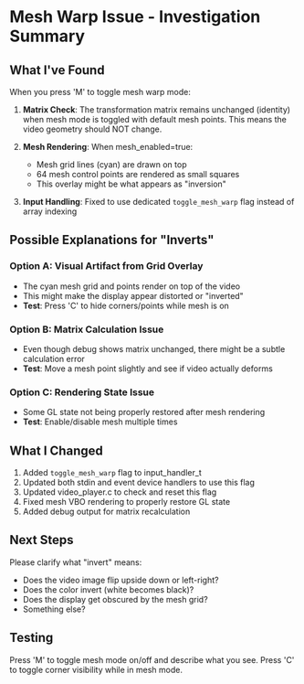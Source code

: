 # Mesh Warp Issue - Investigation Summary

## What I've Found

When you press 'M' to toggle mesh warp mode:

1. **Matrix Check**: The transformation matrix remains unchanged (identity) when mesh mode is toggled with default mesh points. This means the video geometry should NOT change.

2. **Mesh Rendering**: When mesh_enabled=true:
   - Mesh grid lines (cyan) are drawn on top
   - 64 mesh control points are rendered as small squares
   - This overlay might be what appears as "inversion"

3. **Input Handling**: Fixed to use dedicated `toggle_mesh_warp` flag instead of array indexing

## Possible Explanations for "Inverts"

### Option A: Visual Artifact from Grid Overlay
- The cyan mesh grid and points render on top of the video
- This might make the display appear distorted or "inverted"
- **Test**: Press 'C' to hide corners/points while mesh is on

### Option B: Matrix Calculation Issue  
- Even though debug shows matrix unchanged, there might be a subtle calculation error
- **Test**: Move a mesh point slightly and see if video actually deforms

### Option C: Rendering State Issue
- Some GL state not being properly restored after mesh rendering
- **Test**: Enable/disable mesh multiple times

## What I Changed

1. Added `toggle_mesh_warp` flag to input_handler_t
2. Updated both stdin and event device handlers to use this flag
3. Updated video_player.c to check and reset this flag
4. Fixed mesh VBO rendering to properly restore GL state
5. Added debug output for matrix recalculation

## Next Steps

Please clarify what "invert" means:
- Does the video image flip upside down or left-right?
- Does the color invert (white becomes black)?
- Does the display get obscured by the mesh grid?
- Something else?

## Testing

Press 'M' to toggle mesh mode on/off and describe what you see.
Press 'C' to toggle corner visibility while in mesh mode.
